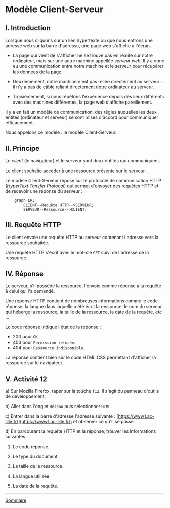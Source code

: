 # Modèle Client-Serveur

## I. Introduction

Lorsque nous cliquons sur un lien hypertexte ou que nous entrons une adresse web sur la barre d'adresse, une page web s'affiche à l'écran.

- La page qui vient de s'afficher ne se trouve pas en réalité sur notre ordinateur, mais sur une autre machine appellée *serveur web*. Il y a donc eu une communication entre notre machine et le serveur pour récupérer les données de la page.

- Deuxièmement, notre machine n'est pas reliée directement au serveur : il n'y a pas de câble reliant directement notre ordinateur au serveur.

- Troisièmement, si nous répétons l'expérience depuis des lieux différents avec des machines différentes, la page web s'affiche pareillement.

Il y a en fait un modèle de communication, des règles auquelles les deux entités (ordinateur et serveur) se sont mises d'accord pour communiquer efficacement.

Nous appelons ce modèle : le modèle Client-Serveur.

## II. Principe

Le *client* (le navigateur) et le serveur sont deux entités qui communiquent.

Le client souhaite accèder à une ressource présente sur le serveur.

Le modèle Client-Serveur repose sur le protocole de communication HTTP (*HyperText Tansfer Protocol*) qui permet d'envoyer des requêtes HTTP et de recevoir une réponse du serveur :

```mermaid
    graph LR;
        CLIENT--Requête HTTP-->SERVEUR;
        SERVEUR--Ressource-->CLIENT;
```

## III. Requête HTTP

Le client envoie une requête HTTP au serveur contenant l'adresse vers la ressource souhaitée.

Une requête HTTP s'écrit avec le mot-clé `GET` suivi de l'adresse de la ressource.

## IV. Réponse 

Le serveur, s'il possède la ressource, l'envoie comme réponse à la requête à celui qui l'a demandé.

Une réponse HTTP contient de nombreuses informations comme le code réponse, la langue dans laquelle a été écrit la ressource, le nom du serveur qui héberge la ressource, la taille de la ressource, la date de la requête, etc ...

Le code réponse indique l'état de la réponse : 

- $200$ pour `OK`.
- $403$ pour `Permission refusée`.
- $404$ pour `Ressource indisponible`.

La réponse contient bien sûr le code HTML CSS permettant d'afficher la ressource sur le navigateur.

## V. Activité 12

a) Sur Mozilla Firefox, taper sur la touche `f12`. Il s'agit du panneau d'outils de développement.

b) Aller dans l'onglet `Réseau` puis sélectionner `HTML`.

c) Entrer dans la barre d'adresse l'adresse suivante : [https://www1.ac-lille.fr/](https://www1.ac-lille.fr/) et observer ce qu'il se passe.

d) En parcourant la requête HTTP et la réponse, trouver les informations suivantes :

1. Le code réponse.

2. Le type du document.

3. La taille de la ressource.

4. La langue utilisée.

5. La date de la requête.

________________

[Sommaire](./../README.md)